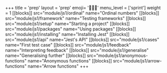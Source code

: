 +++
title = 'prep'
layout = 'prep'
emoji= '🧑🏾‍💻'
menu_level = ['sprint']
weight = 1
[[blocks]]
src="module/js1/ordinal"
name="Ordinal numbers"
[[blocks]]
src="module/js1/framework"
name="Testing frameworks"
[[blocks]]
src="module/js1/setup"
name="Starting a project"
[[blocks]]
src="module/js1/packages"
name="Using packages"
[[blocks]]
src="module/js1/installing"
name="Installing Jest"
[[blocks]]
src="module/js1/api"
name="Jest's API"
[[blocks]]
src="module/js1/cases"
name="First test case"
[[blocks]]
src="module/js1/feedback"
name="Interpreting feedback"
[[blocks]]
src="module/js1/generalise"
name="Generalising further"
[[blocks]]
src="module/js1/anonymous-functions"
name="Anonymous functions"
[[blocks]]
src="module/js1/arrow-functions"
name="Arrow functions"
+++
